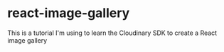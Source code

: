 # react-image-gallery
This is a tutorial I'm using to learn the Cloudinary SDK to create a React image gallery

